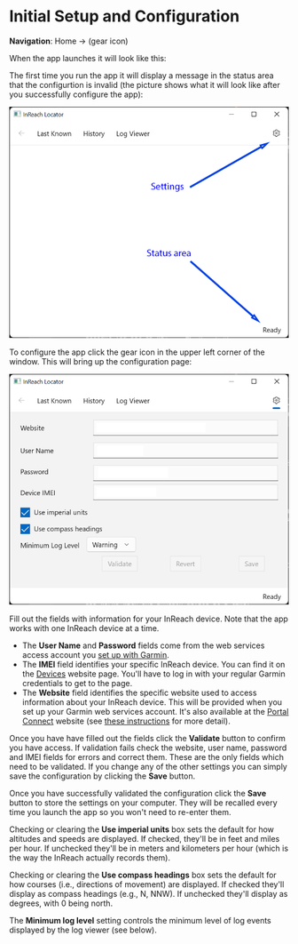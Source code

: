 # Initial Setup and Configuration

**Navigation**: Home -> (gear icon)

When the app launches it will look like this:

The first time you run the app it will display a message in the status area that the configurtion is invalid (the picture shows what it will look like after you successfully configure the app):

![home page](assets/home-screen.png)

To configure the app click the gear icon in the upper left corner of the window. This will bring up the configuration page:

![settings page](assets/settings.png)

Fill out  the fields with information for your InReach device. Note that the app works with one InReach device at a time.

* The **User Name** and **Password** fields come from the web services access account you [set up with Garmin](web-services.md).
* The **IMEI** field identifies your specific InReach device. You can find it on the [Devices](https://explore.garmin.com/Devices) website page. You'll have to log in with your regular Garmin credentials to get to the page.
* The **Website** field identifies the specific website used to access information about your InReach device. This will be provided when you set up your Garmin web services account. It's also available at the [Portal Connect](https://explore.garmin.com/IPC/) website (see [these instructions](web-services.md) for more detail).

Once you have have filled out the fields click the **Validate** button to confirm you have access. If validation fails check the website, user name, password and IMEI fields for errors and correct them. These are the only fields which need to be validated. If you change any of the other settings you can simply save the configuration by clicking the **Save** button.

Once you have successfully validated the configuration click the **Save** button to store the settings on your computer. They will be recalled every time you launch the app so you won't need to re-enter them.

Checking or clearing the **Use imperial units** box sets the default for how altitudes and speeds are displayed. If checked, they'll be in feet and miles per hour. If unchecked they'll be in meters and kilometers per hour (which is the way the InReach actually records them).

Checking or clearing the **Use compass headings** box sets the default for how courses (i.e., directions of movement) are displayed. If checked they'll display as compass headings (e.g., N, NNW). If unchecked they'll display as degrees, with 0 being north.

The **Minimum log level** setting controls the minimum level of log events displayed by the log viewer (see below).